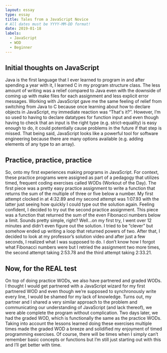 ```yaml
---
layout: essay
type: essay
title: Tales from a JavaScript Novice
# All dates must be YYYY-MM-DD format!
date: 2019-01-18
labels:
  - JavaScript
  - WOD
  - Beginner
---
```


## Initial thoughts on JavaScript

Java is the first language that I ever learned to program in and after spending a year with it, I learned C in my program structure class. The less amount of writing was a relief compared to Java even with the downside of coming up with make files for each assignment and less explicit error messages. Working with JavaScript gave me the same feeling of relief from switching from Java to C because once learning about how to declare objects in JavaScript, my immediate reaction was “That's it?”. However, I’m so used to having to declare datatypes for function input and even though having to check that an input is the right type (e.g. strict-equality) is easy enough to do, it could potentially cause problems in the future if that step is missed. That being said, JavaScript looks like a powerful tool for software engineering because there are many options available (e.g. adding elements of any type to an array).

## Practice, practice, practice

So, onto my first experiences making programs in JavaScript. For context, these practice programs were assigned as part of a pedagogy that utilizes timed, frequent coding exercises called WODs (Workout of the Day). The first piece was a pretty easy practice assignment to write a function that returns the sum of the multiple of three or five below a number. My first attempt clocked in at 4:32.89 and my second attempt was 1:07.93 with the latter just seeing how quickly I could type out the solution again. Feeling confident, I decided to try out the second practice assignment. This piece was a function that returned the sum of the even Fibonacci numbers below a limit. Sounds pretty simple, right? Well…on my first try, I went over 12 minutes and didn’t even figure out the solution. I tried to be “clever” but somehow ended up writing a loop that returned powers of two. After that, I decided to look at my professor’s solution video and after just a few seconds, I realized what I was supposed to do. I don’t know how I forgot what Fibonacci numbers were but I retried the assignment two more times, the second attempt taking 2:53.78 and the third attempt taking 2:33.21. 

## Now, for the REAL test

On top of doing practice WODs, we also have partnered and graded WODs. I thought I would get partnered with a JavaScript wizard for my first partnered WOD and even though we’re supposed to synchronously write every line, I would be shamed for my lack of knowledge. Turns out, my partner and I shared a very similar approach to the problem and communicating our understanding of JavaScript (and lack thereof), we were able complete the program without complication. Two days later, we had the graded WOD, which is functionally the same as the practice WODs. Taking into account the lessons learned doing these exercises multiple times made the graded WOD a breeze and solidified my enjoyment of timed programming exercises. Of course, there will be times when I simply can’t remember basic concepts or functions but I’m still just starting out with this and I’ll get better with time. 
